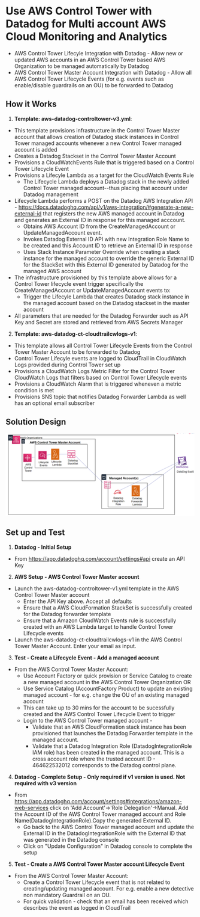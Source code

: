 <p align="center">
</p>

# Use AWS Control Tower with Datadog for Multi account AWS Cloud Monitoring and Analytics

* AWS Control Tower Lifecyle Integration with Datadog - Allow new or updated AWS accounts in an AWS Control Tower based AWS Organization to be managed automatically by Datadog
* AWS Control Tower Master Account Integration with Datadog - Allow all AWS Control Tower Lifecycle Events (for e.g. events such as enable/disable guardrails on an OU) to be forwarded to Datadog


## How it Works

1. **Template: aws-datadog-controltower-v3.yml**:
 * This template provisions infrastructure in the Control Tower Master account that allows creation of Datadog stack instances in Control Tower managed accounts whenever a new Control Tower managed account is added
 * Creates a Datadog Stackset in the Control Tower Master Account 
 * Provisions a CloudWatchEvents Rule that is triggered based on a Control Tower Lifecycle Event
 * Provisions a Lifecyle Lambda as a target for the CloudWatch Events Rule
 	- The Lifecycle Lambda deploys a Datadog stack in the newly added Control Tower managed account--thus placing that account under Datadog management
  * Lifecycle Lambda performs a POST on the Datadog AWS Integration API  - https://docs.datadoghq.com/api/v1/aws-integration/#generate-a-new-external-id  that registers the new AWS managed account in Datadog and generates an External ID in response for this managed acccount. 
  	- Obtains AWS Account ID from the CreateManagedAccount or UpdateManagedAccount event. 
  	- Invokes Datadog External ID API with new Integration Role Name to be created and this Account ID to retrieve an External ID in response
  	- Uses Stack Instance Parameter Override when creating a stack instance for the managed account to override the generic External ID for the StackSet with this External ID generated by Datadog for the managed AWS account
 * The infrastructure provisioned by this template above allows for a Control Tower lifecycle event trigger specifically the CreateManagedAccount or UpdateManagedAccount events to:
	- Trigger the Lifecyle Lambda that creates Datadog stack instance in the managed account based on the Datadog stackset in the master account
 * All parameters that are needed for the Datadog Forwarder such as API Key and Secret are stored and retrieved from AWS Secrets Manager


2. **Template: aws-datadog-ct-cloudtrailcwlogs-v1**:
 * This template allows all Control Tower Lifecycle Events from the Control Tower Master Account to be forwarded to Datadog
 * Control Tower Lifecyle events are logged to CloudTrail in CloudWatch Logs provided during Control Tower set up
 * Provisions a CloudWatch Logs Metric Filter for the Control Tower CloudWatch Logs that filters based on Control Tower Lifecycle events
 * Provisions a CloudWatch Alarm that is triggered wheneven a metric condition is met 
 * Provisions SNS topic that notifies Datadog Forwarder Lambda as well has an optional email subscriber 
 

## Solution Design

![](images/arch-diagram.png)


## Set up and Test

1. **Datadog - Initial Setup** 
 * From https://app.datadoghq.com/account/settings#api create an API Key
2. **AWS Setup - AWS Control Tower Master account**
 * Launch the aws-datadog-controltower-v1.yml template in the AWS Control Tower Master account
 	-  Enter the API Key above. Accept all defaults
 	-  Ensure that a AWS CloudFormation StackSet is successfully created for the Datadog forwarder template
 	-  Ensure that a Amazon CloudWatch Events rule is successfully created with an AWS Lambda target to handle Control Tower Lifecycle events
  * Launch the aws-datadog-ct-cloudtrailcwlogs-v1 in the AWS Control Tower Master Account. Enter your email as input.
3. **Test - Create a Lifecycle Event - Add a managed account** 
 * From the AWS Control Tower Master Account:
    - Use Account Factory or quick provision or Service Catalog to create a  new managed account in the AWS Control Tower Organization OR
    - Use Service Catalog (AccountFactory Product) to update an existing managed account - for e.g. change the OU of an existing managed account
 	- This can take up to 30 mins for the account to be sucessfully created and the AWS Control Tower Lifecycle Event to trigger
 	- Login to the AWS Control Tower managed account - 
 		- Validate that an AWS CloudFormation stack instance has been provisioned that launches the Datadog Forwarder template in the managed account. 
 		- Validate that a Datadog Integration Role (DatadogIntegrationRole IAM role) has been created in the managed account.  This is a cross account role where the trusted account ID - 464622532012 corresponds to the Datadog control plane.
4. **Datadog - Complete Setup - Only required if v1 version is used. Not required with v3 version** 
 * From https://app.datadoghq.com/account/settings#integrations/amazon-web-services click on 'Add Account'->'Role Delegation'->Manual. Add the Account ID of the AWS Control Tower managed account and Role Name(DatadogIntegrationRole).Copy the generated External ID. 
 	- Go back to the AWS Control Tower managed account and update the External ID in the DatadogIntegrationRole with the External ID that was generated in the Datadog console
 	- Click on "Update Configuration" in Datadog console to complete the setup
5. **Test - Create a AWS Control Tower Master account Lifecycle Event** 
 * From the AWS Control Tower Master Account:
    - Create a Control Tower Lifecycle event that is not related to creating/updating managed account. For e.g. enable a new detective non mandatory Guardrail on an OU.
    - For quick validation - check that an email has been received which describes the event as logged in CloudTrail
